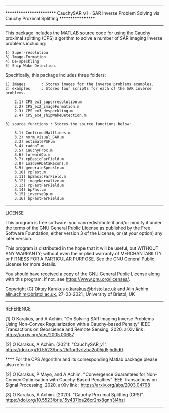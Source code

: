 *****************************************************************************************************************
*********************** CauchySAR_v1 - SAR Inverse Problem Solving via Cauchy Proximal Splitting ****************
*****************************************************************************************************************

This package includes the MATLAB source code for using the Cauchy proximal splitting (CPS) algorithm to solve a number of SAR imaging inverse problems including: 

	1) Super-resolution
	3) Image-Formation
	4) De-speckling
	5) Ship Wake Detection.

Specifically, this package includes three folders:

	1) images		: Stores images for the inverse problems examples.
	2) examples		: Stores four scripts for each of the SAR inverse problems.
	
		2.1) CPS_ex1_superresolution.m
		2.2) CPS_ex2_imageFormation.m
		2.3) CPS_ex3_despeckling.m
		2.4) CPS_ex4_shipWakeDetection.m
		
	3) source functions	: Stores the source functions below:
	
		3.1) ConfirmedHalflines.m        
		3.2) norm_visual_SAR.m            
		3.3) estimatePSF.m                
		3.4) radonT.m                     
		3.5) CauchyProx.m                 
		3.6) forwardOp.m                  
		3.7) rpBasicFarField.m            
		3.8) LoadSARDataRecons.m          
		3.9) generateSpeckle.m            
		3.10) rpFast.m                     
		3.11) bpBasicFarField.m            
		3.12) imageNormalize.m             
		3.13) rpFastFarField.m             
		3.14) bpFast.m                     
		3.15) inverseOp.m                  
		3.16) bpFastFarField.m  
		
*****************************************************************************************************************
LICENSE

This program is free software: you can redistribute it and/or modify it under the terms of the GNU General Public 
License as published by the Free Software Foundation, either version 3 of the License, or (at your option) any 
later version.

This program is distributed in the hope that it will be useful, but WITHOUT ANY WARRANTY; without even the implied 
warranty of MERCHANTABILITY or FITNESS FOR A PARTICULAR PURPOSE.  See the GNU General Public License for more details.

You should have received a copy of the GNU General Public License along with this program.  If not, 
see <https://www.gnu.org/licenses/>.

Copyright (C) Oktay Karakus <o.karakus@bristol.ac.uk> 
		and 
	      Alin Achim <alin.achim@bristol.ac.uk>, 
	      27-03-2021, University of Bristol, UK
*****************************************************************************************************************
REFERENCE

[1] O Karakus, and A Achim. "On Solving SAR Imaging Inverse Problems Using Non-Convex Regularization 
     with a Cauchy-based Penalty"  IEEE Transactions on Geoscience and Remote Sensing, 2020.
arXiv link 	: https://arxiv.org/abs/2005.00657

[2] O Karakus, A Achim. (2021): "CauchySAR_v1". 
https://doi.org/10.5523/bris.2ld1on1vrlzba2o05jd5jhdhd0. 

**** For the CPS Algorithm and its corresponding Matlab package please also refer to:

[2] O Karakus, P Mayo, and A Achim. "Convergence Guarantees for Non-Convex Optimisation with 
     Cauchy-Based Penalties" IEEE Transactions on Signal Processing, 2020.
arXiv link 	: https://arxiv.org/abs/2003.04798

[3] O Karakus, A Achim. (2020): "Cauchy Proximal Splitting (CPS)". 	
https://doi.org/10.5523/bris.15y437loa26cr2nx8gnn3l4hzi 
*****************************************************************************************************************

